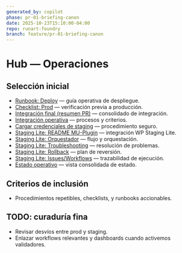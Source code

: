 ```yaml
---
generated_by: copilot
phase: pr-01-briefing-canon
date: 2025-10-23T15:10:00-04:00
repo: runart-foundry
branch: feature/pr-01-briefing-canon
---
```


# Hub — Operaciones

## Selección inicial
- [Runbook: Deploy](../../DEPLOY_RUNBOOK.md) — guía operativa de despliegue.
- [Checklist: Prod](../../DEPLOY_PROD_CHECKLIST.md) — verificación previa a producción.
- [Integración final (resumen PR)](../../PR_INTEGRATION_FINAL.md) — consolidado de integración.
- [Integración operativa](../../ops/integracion_operativa.md) — procesos y criterios.
- [Cargar credenciales de staging](../../ops/load_staging_credentials.md) — procedimiento seguro.
- [Staging Lite: README MU-Plugin](../../integration_wp_staging_lite/README_MU_PLUGIN.md) — integración WP Staging Lite.
- [Staging Lite: Orquestador](../../integration_wp_staging_lite/ORQUESTADOR_DE_INTEGRACION.md) — flujo y orquestación.
- [Staging Lite: Troubleshooting](../../integration_wp_staging_lite/TROUBLESHOOTING.md) — resolución de problemas.
- [Staging Lite: Rollback](../../integration_wp_staging_lite/ROLLBACK_PLAN.md) — plan de reversión.
- [Staging Lite: Issues/Workflows](../../integration_wp_staging_lite/ISSUES_WORKFLOWS.md) — trazabilidad de ejecución.
- [Estado operativo](./status_overview.md) — vista consolidada de estado.

## Criterios de inclusión
- Procedimientos repetibles, checklists, y runbooks accionables.

## TODO: curaduría fina
- Revisar desvíos entre prod y staging.
- Enlazar workflows relevantes y dashboards cuando activemos validadores.
